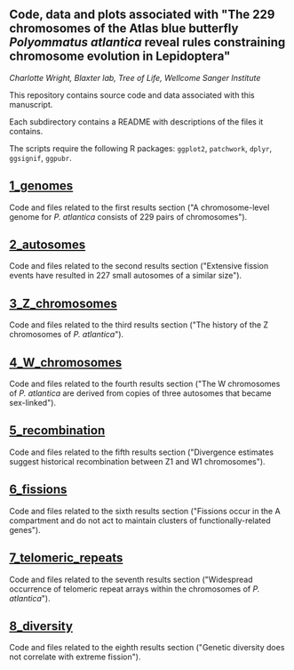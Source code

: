 ## Code, data and plots associated with "The 229 chromosomes of the Atlas blue butterfly *Polyommatus atlantica* reveal rules constraining chromosome evolution in Lepidoptera"
*Charlotte Wright, Blaxter lab, Tree of Life, Wellcome Sanger Institute*

This repository contains source code and data associated with this manuscript.

Each subdirectory contains a README with descriptions of the files it contains.

The scripts require the following R packages: `ggplot2`, `patchwork`, `dplyr`, `ggsignif`, `ggpubr`.

## [1_genomes](<https://github.com/charlottewright/P_atlantica_genome/tree/main/1_genome>)
Code and files related to the first results section ("A chromosome-level genome for *P. atlantica* consists of 229 pairs of chromosomes").

## [2_autosomes](<https://github.com/charlottewright/P_atlantica_genome/tree/main/2_autosomes>)
Code and files related to the second results section ("Extensive fission events have resulted in 227 small autosomes of a similar size").

## [3_Z_chromosomes](<https://github.com/charlottewright/P_atlantica_genome/tree/main/3_Z_chromosomes>)
Code and files related to the third results section ("The history of the Z chromosomes of *P. atlantica*").

## [4_W_chromosomes](<https://github.com/charlottewright/P_atlantica_genome/tree/main/4_W_chromosomes>)
Code and files related to the fourth results section ("The W chromosomes of *P. atlantica* are derived from copies of three autosomes that became sex-linked").

## [5_recombination](<https://github.com/charlottewright/P_atlantica_genome/tree/main/5_recombination>)
Code and files related to the fifth results section ("Divergence estimates suggest historical recombination between Z1 and W1 chromosomes").

## [6_fissions](<https://github.com/charlottewright/P_atlantica_genome/tree/main/6_fissions>)
Code and files related to the sixth results section ("Fissions occur in the A compartment and do not act to maintain clusters of functionally-related genes").

## [7_telomeric_repeats](<https://github.com/charlottewright/P_atlantica_genome/tree/main/7_telomeric_repeats>)
Code and files related to the seventh results section ("Widespread occurrence of telomeric repeat arrays within the chromosomes of *P. atlantica*").

## [8_diversity](<https://github.com/charlottewright/P_atlantica_genome/tree/main/8_diversity>)
Code and files related to the eighth results section ("Genetic diversity does not correlate with extreme fission").




